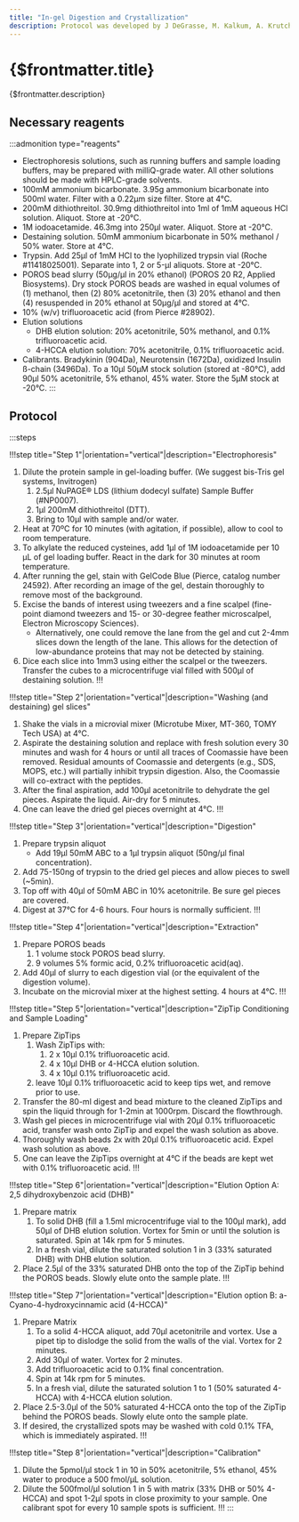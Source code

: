 ```yaml
---
title: "In-gel Digestion and Crystallization"
description: Protocol was developed by J DeGrasse, M. Kalkum, A. Krutchinsky, J.C. Padovan and W. Zhang
---
```


# {$frontmatter.title}

{$frontmatter.description}

## Necessary reagents

:::admonition type="reagents"

- Electrophoresis solutions, such as running buffers and sample loading buffers, may be prepared with milliQ-grade water. All other solutions should be made with HPLC-grade solvents.
- 100mM ammonium bicarbonate. 3.95g ammonium bicarbonate into 500ml water. Filter with a 0.22µm size filter. Store at 4°C.
- 200mM dithiothreitol. 30.9mg dithiothreitol into 1ml of 1mM aqueous HCl solution. Aliquot. Store at -20°C.
- 1M iodoacetamide. 46.3mg into 250µl water. Aliquot. Store at -20°C.
- Destaining solution. 50mM ammonium bicarbonate in 50% methanol / 50% water. Store at 4°C.
- Trypsin. Add 25µl of 1mM HCl to the lyophilized trypsin vial (Roche #11418025001). Separate into 1, 2 or 5-µl aliquots. Store at -20°C.
- POROS bead slurry (50µg/µl in 20% ethanol) (POROS 20 R2, Applied Biosystems). Dry stock POROS beads are washed in equal volumes of (1) methanol, then (2) 80% acetonitrile, then (3) 20% ethanol and then (4) resuspended in 20% ethanol at 50µg/µl and stored at 4°C.
- 10% (w/v) trifluoroacetic acid (from Pierce #28902).
- Elution solutions
  - DHB elution solution: 20% acetonitrile, 50% methanol, and 0.1% trifluoroacetic acid.
  - 4-HCCA elution solution: 70% acetonitrile, 0.1% trifluoroacetic acid.
- Calibrants. Bradykinin (904Da), Neurotensin (1672Da), oxidized Insulin ß-chain (3496Da). To a 10µl 50µM stock solution (stored at -80°C), add 90µl 50% acetonitrile, 5% ethanol, 45% water. Store the 5µM stock at -20°C.
  :::

## Protocol

:::steps

!!!step title="Step 1"|orientation="vertical"|description="Electrophoresis"
 1. Dilute the protein sample in gel-loading buffer. (We suggest bis-Tris gel systems, Invitrogen)
    1. 2.5µl NuPAGE® LDS (lithium dodecyl sulfate) Sample Buffer (#NP0007).
    2. 1µl 200mM dithiothreitol (DTT).
    3. Bring to 10µl with sample and/or water.
 2. Heat at 70ºC for 10 minutes (with agitation, if possible), allow to cool to room temperature.
 3. To alkylate the reduced cysteines, add 1µl of 1M iodoacetamide per 10 µL of gel loading buffer. React in the dark for 30 minutes at room temperature.
 4. After running the gel, stain with GelCode Blue (Pierce, catalog number 24592). After recording an image of the gel, destain thoroughly to remove most of the background.
 5. Excise the bands of interest using tweezers and a fine scalpel (fine-point diamond tweezers and 15- or 30-degree feather microscalpel, Electron Microscopy Sciences).
    - Alternatively, one could remove the lane from the gel and cut 2-4mm slices down the length of the lane. This allows for the detection of low-abundance proteins that may not be detected by staining.
 6. Dice each slice into 1mm3 using either the scalpel or the tweezers. Transfer the cubes to a microcentrifuge vial filled with 500µl of destaining solution.
!!!

!!!step title="Step 2"|orientation="vertical"|description="Washing (and destaining) gel slices"
1. Shake the vials in a microvial mixer (Microtube Mixer, MT-360, TOMY Tech USA) at 4°C.
2. Aspirate the destaining solution and replace with fresh solution every 30 minutes and wash for 4 hours or until all traces of Coomassie have been removed. Residual amounts of Coomassie and detergents (e.g., SDS, MOPS, etc.) will partially inhibit trypsin digestion. Also, the Coomassie will co-extract with the peptides.
3. After the final aspiration, add 100µl acetonitrile to dehydrate the gel pieces. Aspirate the liquid. Air-dry for 5 minutes.
4. One can leave the dried gel pieces overnight at 4°C.
!!!

!!!step title="Step 3"|orientation="vertical"|description="Digestion"
1. Prepare trypsin aliquot
   - Add 19µl 50mM ABC to a 1µl trypsin aliquot (50ng/µl final concentration).
2. Add 75-150ng of trypsin to the dried gel pieces and allow pieces to swell (~5min).
3. Top off with 40µl of 50mM ABC in 10% acetonitrile. Be sure gel pieces are covered.
4. Digest at 37°C for 4-6 hours. Four hours is normally sufficient.
!!!

!!!step title="Step 4"|orientation="vertical"|description="Extraction"
1. Prepare POROS beads
   1. 1 volume stock POROS bead slurry.
   2. 9 volumes 5% formic acid, 0.2% trifluoroacetic acid(aq).
2. Add 40µl of slurry to each digestion vial (or the equivalent of the digestion volume).
3. Incubate on the microvial mixer at the highest setting. 4 hours at 4°C.
!!!

!!!step title="Step 5"|orientation="vertical"|description="ZipTip Conditioning and Sample Loading"
1. Prepare ZipTips
   1. Wash ZipTips with:
      1. 2 x 10µl 0.1% trifluoroacetic acid.
      2. 4 x 10µl DHB or 4-HCCA elution solution.
      3. 4 x 10µl 0.1% trifluoroacetic acid.
   2. leave 10µl 0.1% trifluoroacetic acid to keep tips wet, and remove prior to use.
2. Transfer the 80-ml digest and bead mixture to the cleaned ZipTips and spin the liquid through for 1-2min at 1000rpm. Discard the flowthrough.
3. Wash gel pieces in microcentrifuge vial with 20µl 0.1% trifluoroacetic acid, transfer wash onto ZipTip and expel the wash solution as above.
4. Thoroughly wash beads 2x with 20µl 0.1% trifluoroacetic acid. Expel wash solution as above.
5. One can leave the ZipTips overnight at 4°C if the beads are kept wet with 0.1% trifluoroacetic acid.
!!!

!!!step title="Step 6"|orientation="vertical"|description="Elution Option A: 2,5 dihydroxybenzoic acid (DHB)"
1. Prepare matrix
   1. To solid DHB (fill a 1.5ml microcentrifuge vial to the 100µl mark), add 50µl of DHB elution solution. Vortex for 5min or until the solution is saturated. Spin at 14k rpm for 5 minutes.
   2. In a fresh vial, dilute the saturated solution 1 in 3 (33% saturated DHB) with DHB elution solution.
2. Place 2.5µl of the 33% saturated DHB onto the top of the ZipTip behind the POROS beads. Slowly elute onto the sample plate.
!!!

!!!step title="Step 7"|orientation="vertical"|description="Elution option B: a-Cyano-4-hydroxycinnamic acid (4-HCCA)"
1. Prepare Matrix
   1. To a solid 4-HCCA aliquot, add 70µl acetonitrile and vortex. Use a pipet tip to dislodge the solid from the walls of the vial. Vortex for 2 minutes.
   2. Add 30µl of water. Vortex for 2 minutes.
   3. Add trifluoroacetic acid to 0.1% final concentration.
   4. Spin at 14k rpm for 5 minutes.
   5. In a fresh vial, dilute the saturated solution 1 to 1 (50% saturated 4-HCCA) with 4-HCCA elution solution.
2. Place 2.5-3.0µl of the 50% saturated 4-HCCA onto the top of the ZipTip behind the POROS beads. Slowly elute onto the sample plate.
3. If desired, the crystallized spots may be washed with cold 0.1% TFA, which is immediately aspirated.
!!!

!!!step title="Step 8"|orientation="vertical"|description="Calibration"
1. Dilute the 5pmol/µl stock 1 in 10 in 50% acetonitrile, 5% ethanol, 45% water to produce a 500 fmol/µL solution.
2. Dilute the 500fmol/µl solution 1 in 5 with matrix (33% DHB or 50% 4-HCCA) and spot 1-2µl spots in close proximity to your sample. One calibrant spot for every 10 sample spots is sufficient.
!!!
:::
